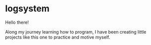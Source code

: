 # logsystem

Hello there!

Along my journey learning how to program, I have been creating little projects like this one to practice and motive myself.
